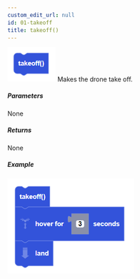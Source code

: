 ```yaml
---
custom_edit_url: null
id: 01-takeoff
title: takeoff()
---
```


![takeoff image](takeoff.PNG)
Makes the drone take off.

##### Parameters

None

##### Returns

None

##### Example

![takeoff example](takeoff_hover_land_example.PNG)
